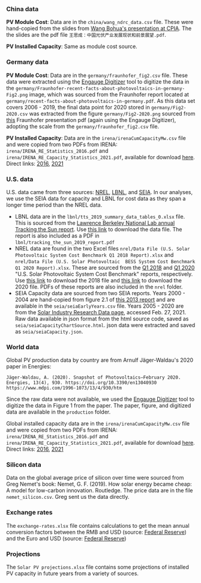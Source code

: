### China data

**PV Module Cost**: Data are in the `china/wang_ndrc_data.csv` file. These were hand-copied from the slides from [Wang Bohua's presentation at CPIA](https://mp.weixin.qq.com/s/lU9TW6wEjR0Fe9cOYk221A). The the slides are the pdf file `王思成：中国光伏产业发展现状和前景展望.pdf`.

**PV Installed Capacity**: Same as module cost source.

### Germany data

**PV Module Cost**: Data are in the `germany/fraunhofer_fig2.csv` file. These data were extracted using the [Engauge Digitizer](https://markummitchell.github.io/engauge-digitizer/) tool to digitize the data in the `germany/Fraunhofer-recent-facts-about-photovoltaics-in-germany-Fig2.png` image, which was sourced from the Fraunhofer report located at `germany/recent-facts-about-photovoltaics-in-germany.pdf`. As this data set covers 2006 - 2019, the final data point for 2020 stored in `germany/Fig2-2020.csv` was extracted from the figure `germany/Fig2-2020.png` sourced from [this](https://www.ise.fraunhofer.de/content/dam/ise/de/documents/publications/studies/Photovoltaics-Report.pdf) Fraunhofer presentation pdf (again using the Engauge Digitizer), adopting the scale from the `germany/fraunhofer_fig2.csv` file.

**PV Installed Capacity**: Data are in the `irena/irenaCumCapacityMw.csv` file and were copied from two PDFs from IRENA: `irena/IRENA_RE_Statistics_2016.pdf` and `irena/IRENA_RE_Capacity_Statistics_2021.pdf`, available for download [here](https://www.irena.org/Statistics/Download-Data). Direct links: [2016](https://www.irena.org/publications/2016/Jul/Renewable-Energy-Statistics-2016), [2021](https://www.irena.org/publications/2021/March/Renewable-Capacity-Statistics-2021)

### U.S. data

U.S. data came from three sources: [NREL](https://www.nrel.gov/), [LBNL](https://www.lbl.gov/), and [SEIA](https://www.seia.org/). In our analyses, we use the SEIA data for capacity and LBNL for cost data as they span a longer time period than the NREL data.

- LBNL data are in the `lbnl/tts_2019_summary_data_tables_0.xlsx` file. This is sourced from the [Lawrence Berkeley National Lab annual Tracking the Sun report](https://emp.lbl.gov/tracking-the-sun). Use [this link](https://emp.lbl.gov/sites/default/files/tts_2019_summary_data_tables_0.xlsx) to download the data file. The report is also included as a PDF in `lbnl/tracking_the_sun_2019_report.pdf`
- NREL data are found in the two Excel files `nrel/Data File (U.S. Solar Photovoltaic System Cost Benchmark Q1 2018 Report).xlsx` and `nrel/Data File (U.S. Solar Photovoltaic  BESS System Cost Benchmark Q1 2020 Report).xlsx`. These are sourced from the
[Q1 2018](https://data.nrel.gov/submissions/103) and [Q1 2020](https://data.nrel.gov/submissions/158) "U.S. Solar Photovoltaic System Cost Benchmark" reports, respectively. Use [this link](https://data.nrel.gov/system/files/103/Data%20File%20%28U.S.%20Solar%20Photovoltaic%20System%20Cost%20Benchmark%20Q1%202018%20Report%29.xlsx) to download the 2018 file and [this link](https://data.nrel.gov/system/files/158/Data%20File%20%28U.S.%20Solar%20Photovoltaic%20%20BESS%20System%20Cost%20Benchmark%20Q1%202020%20Report%29.xlsx) to download the 2020 file. PDFs of these reports are also included in the `nrel` folder.
- SEIA Capacity data are sourced from two SEIA reports. Years 2000 - 2004 are hand-copied from figure 2.1 of [this 2013 report](https://www.seia.org/research-resources/solar-market-insight-report-2013-year-review) and are available in the `seia/seiaEarlyYears.csv` file. Years 2005 - 2020 are from the [Solar Industry Research Data page](https://www.seia.org/solar-industry-research-data), accessed Feb. 27, 2021. Raw data available in json format from the html source code, saved as `seia/seiaCapacityChartSource.html`. json data were extracted and saved as `seia/seiaCapacity.json`.

### World data

Global PV production data by country are from Arnulf Jäger-Waldau's 2020 paper in Energies:

    Jäger-Waldau, A. (2020). Snapshot of Photovoltaics—February 2020.
    Energies, 13(4), 930. https://doi.org/10.3390/en13040930
    https://www.mdpi.com/1996-1073/13/4/930/htm

Since the raw data were not available, we used the [Engauge Digitizer](https://markummitchell.github.io/engauge-digitizer/) tool to digitize the data in Figure 1 from the paper. The paper, figure, and digitized data are available in the `production` folder.

Global installed capacity data are in the `irena/irenaCumCapacityMw.csv` file and were copied from two PDFs from IRENA: `irena/IRENA_RE_Statistics_2016.pdf` and `irena/IRENA_RE_Capacity_Statistics_2021.pdf`, available for download [here](https://www.irena.org/Statistics/Download-Data). Direct links: [2016](https://www.irena.org/publications/2016/Jul/Renewable-Energy-Statistics-2016), [2021](https://www.irena.org/publications/2021/March/Renewable-Capacity-Statistics-2021)

### Silicon data

Data on the global average price of silicon over time were sourced from Greg Nemet's book: Nemet, G. F. (2019). How solar energy became cheap: A model for low-carbon innovation. Routledge. The price data are in the file `nemet_silicon.csv`. Greg sent us the data directly.

### Exchange rates

The `exchange-rates.xlsx` file contains calculations to get the mean annual conversion factors between the RMB and USD (source: [Federal Reserve](https://www.federalreserve.gov/releases/h10/hist/dat00_ch.htm)) and the Euro and USD (source: [Federal Reserve](https://www.federalreserve.gov/releases/h10/hist/dat00_eu.htm))

### Projections

The `Solar PV projections.xlsx` file contains some projections of installed PV capacity in future years from a variety of sources.
